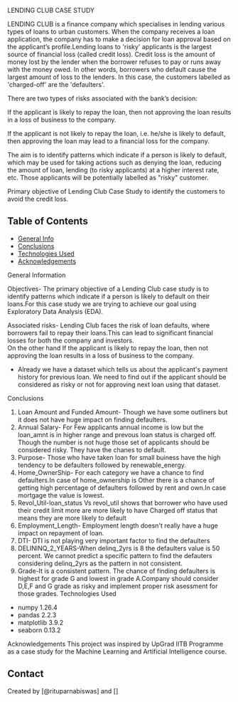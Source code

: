 LENDING CLUB CASE STUDY

LENDING CLUB is a finance company which specialises in lending various types of loans to urban customers. When the company receives a loan application, the company has to make a decision for loan approval based on the applicant’s profile.Lending loans to 'risky' applicants is the largest source of financial loss (called credit loss). Credit loss is the amount of money lost by the lender when the borrower refuses to pay or runs away with the money owed. In other words, borrowers who default cause the largest amount of loss to the lenders. In this case, the customers labelled as 'charged-off' are the 'defaulters'. 

There are two types of risks  associated with the bank’s decision:

If the applicant is likely to repay the loan, then not approving the loan results in a loss of business to the company.

If the applicant is not likely to repay the loan, i.e. he/she is likely to default, then approving the loan may lead to a financial loss for the company.

The aim is to identify patterns which indicate if a person is likely to default, which may be used for taking actions such as denying the loan, reducing the amount of loan, lending (to risky applicants) at a higher interest rate, etc. Those applicants will be potentially labelled as "risky" customer.

Primary objective of Lending Club Case Study to identify the customers to avoid the credit loss.

## Table of Contents
* [General Info](#general-information)
* [Conclusions](#conclusions)
* [Technologies Used](#technologies-used)
* [Acknowledgements](#acknowledgements)

General Information

Objectives-
The primary objective of a Lending Club case study is to identify patterns which indicate if a person is likely to default on their loans.For this case study we are trying to achieve our goal using Exploratory Data Analysis (EDA).

Associated risks-
Lending Club faces the risk of loan defaults, where borrowers fail to repay their loans.This can lead to significant financial losses for both the company and investors.   
On the other hand If the applicant is likely to repay the loan, then not approving the loan results in a loss of business to the company.


- Already we have a dataset which tells us about the applicant's payment history for previous loan. We need to find out if the applicant should be considered as risky or not for approving next loan using that dataset.


Conclusions
1. Loan Amount and Funded Amount- Though we have some outliners but it does not have huge impact on finding defaulters.
2. Annual Salary- For Few applicants annual income is low but the loan_amnt is in higher range and prevous loan status is charged off. Though the number is not huge those set of applicants should be considered risky. They have the chanes to default.
3. Purpose- Those who have taken loan for small buiness have the high tendency to be defaulters followed by renewable_energy.
4. Home_OwnerShip- For each category we have a chance to find defaulters.In case of home_ownership is Other there is a chance of getting high percentage of defaulters followed by rent and own.In case mortgage the value is lowest.
5. Revol_Util-loan_status Vs revol_util shows that borrower who have used their credit limit more are more likely to have Charged off status that means they are more likely to default
6. Employment_Length- Employment length doesn't really have a huge impact on repayment of loan.
7. DTI- DTI is not playing very important factor to find the defaulters
8. DELININQ_2_YEARS-When delinq_2yrs is 8 the defaulters value is 50 percent. We cannot predict a specific pattern to find the defauters considering delinq_2yrs as the pattern in not consistent.
9. Grade-It is a consistent pattern. The chance of finding defaulters is highest for grade G and lowest in grade A.Company should consider D,E,F and G grade as risky and implement proper risk asessment for those grades.
Technologies Used
- numpy 	    1.26.4
- pandas	    2.2.3
- matplotlib	3.9.2
- seaborn	    0.13.2


Acknowledgements
This project was inspired by UpGrad IITB Programme as a case study for the Machine Learning and Artificial Intelligence course.


## Contact
Created by [@rituparnabiswas] and []
